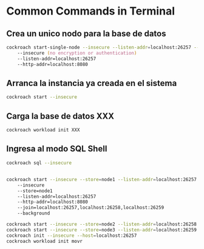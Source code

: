# Common Commands in Terminal #

## Crea un unico nodo para la base de datos ##
```zsh
cockroach start-single-node --insecure --listen-addr=localhost:26257 --http-addr=localhost:8080
    --insecure (no encryption or authentication)
    --listen-addr=localhost:26257
    --http-addr=localhost:8080
```
## Arranca la instancia ya creada en el sistema ##
```zsh
cockroach start --insecure
```
## Carga la base de datos XXX ##
```zsh
cockroach workload init XXX
```
## Ingresa al modo SQL Shell ##
```zsh
cockroach sql --insecure
```  
##  ##
```zsh
cockroach start --insecure --store=node1 --listen-addr=localhost:26257 --http-addr=localhost:8080 --join=localhost:26257,localhost:26258,localhost:26259 --background
    --insecure 
    --store=node1 
    --listen-addr=localhost:26257 
    --http-addr=localhost:8080 
    --join=localhost:26257,localhost:26258,localhost:26259 
    --background
```

```zsh
cockroach start --insecure --store=node2 --listen-addr=localhost:26258 --http-addr=localhost:8081 --join=localhost:26257,localhost:26258,localhost:26259 --background
cockroach start --insecure --store=node3 --listen-addr=localhost:26259 --http-addr=localhost:8082 --join=localhost:26257,localhost:26258,localhost:26259 --background
cockroach init --insecure --host=localhost:26257
cockroach workload init movr
```